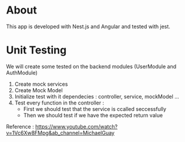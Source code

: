 
# About
This app is developed with Nest.js and Angular and tested with jest.



# Unit Testing 

We will create some tested on the backend modules (UserModule and AuthModule) 

1. Create mock services
2. Create Mock Model
3. Initialize test with it dependecies : controller, service, mockModel ...
4. Test every function in the controller :
    - First we should test that the service is ccalled seccessfully 
    - Then we should test if we have the expected return value


Reference : https://www.youtube.com/watch?v=1Vc6Xw8FMpg&ab_channel=MichaelGuay
